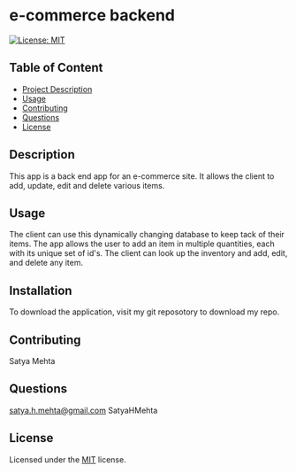 
# e-commerce backend

[![License: MIT](https://img.shields.io/badge/License-MIT-yellow.svg)](https://opensource.org/licenses/MIT)

## Table of Content
- [Project Description](#Description)
- [Usage](#Usage)
- [Contributing](#Installation)
- [Questions](#Questions)
- [License](#License)
## Description
This app is a back end app for an e-commerce site. It allows the client to add, update, edit and delete various items. 
## Usage
The client can use this dynamically changing database to keep tack of their items. The app allows the user to add an item in multiple quantities, each with its unique set of id's. The client can look up the inventory and add, edit, and delete any item. 
## Installation
To download the application, visit my git reposotory to download my repo. 
## Contributing
Satya Mehta
## Questions
satya.h.mehta@gmail.com
SatyaHMehta
## License
Licensed under the [MIT](https://choosealicense.com/licenses/mit/) license.
